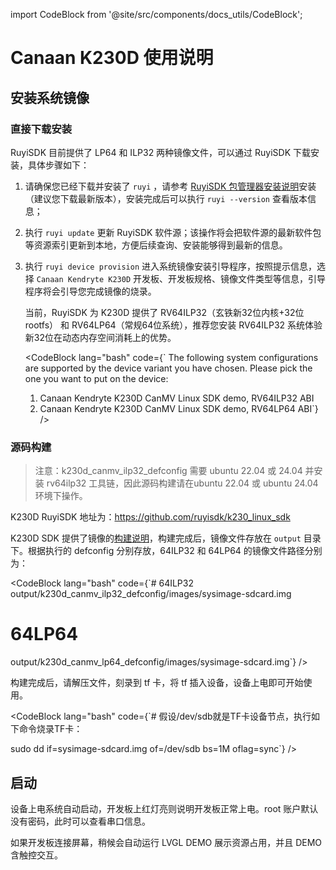 import CodeBlock from '@site/src/components/docs_utils/CodeBlock';

# Canaan K230D 使用说明

## 安装系统镜像

### 直接下载安装

RuyiSDK 目前提供了 LP64 和 ILP32 两种镜像文件，可以通过 RuyiSDK 下载安装，具体步骤如下：

1. 请确保您已经下载并安装了 `ruyi` ，请参考 [RuyiSDK 包管理器安装说明](https://ruyisdk.org/docs/Package-Manager/installation)安装（建议您下载最新版本），安装完成后可以执行 `ruyi --version` 查看版本信息；
2. 执行 `ruyi update` 更新 RuyiSDK 软件源；该操作将会把软件源的最新软件包等资源索引更新到本地，方便后续查询、安装能够得到最新的信息。
3. 执行 `ruyi device provision` 进入系统镜像安装引导程序，按照提示信息，选择 `Canaan Kendryte K230D` 开发板、开发板规格、镜像文件类型等信息，引导程序将会引导您完成镜像的烧录。

   当前，RuyiSDK 为 K230D 提供了 RV64ILP32（玄铁新32位内核+32位rootfs） 和 RV64LP64（常规64位系统），推荐您安装 RV64ILP32 系统体验新32位在动态内存空间消耗上的优势。

   <CodeBlock lang="bash" code={`   The following system configurations are supported by the device variant you have chosen. 
   Please pick the one you want to put on the device:

     1. Canaan Kendryte K230D CanMV Linux SDK demo, RV64ILP32 ABI
     2. Canaan Kendryte K230D CanMV Linux SDK demo, RV64LP64 ABI`} />

### 源码构建

> 注意：k230d_canmv_ilp32_defconfig 需要 ubuntu 22.04 或 24.04 并安装 rv64ilp32 工具链，因此源码构建请在ubuntu 22.04 或 ubuntu 24.04 环境下操作。

K230D RuyiSDK 地址为：https://github.com/ruyisdk/k230_linux_sdk

K230D SDK 提供了镜像的[构建说明](https://github.com/ruyisdk/k230_linux_sdk/blob/dev/README_zh.md)，构建完成后，镜像文件存放在 `output` 目录下。根据执行的 defconfig 分别存放，64ILP32 和 64LP64 的镜像文件路径分别为：

<CodeBlock lang="bash" code={`# 64ILP32
output/k230d_canmv_ilp32_defconfig/images/sysimage-sdcard.img

# 64LP64
output/k230d_canmv_lp64_defconfig/images/sysimage-sdcard.img`} />

构建完成后，请解压文件，刻录到 tf 卡，将 tf 插入设备，设备上电即可开始使用。

<CodeBlock lang="bash" code={`# 假设/dev/sdb就是TF卡设备节点，执行如下命令烧录TF卡：

sudo dd if=sysimage-sdcard.img of=/dev/sdb bs=1M oflag=sync`} />

## 启动

设备上电系统自动启动，开发板上红灯亮则说明开发板正常上电。root 账户默认没有密码，此时可以查看串口信息。

如果开发板连接屏幕，稍候会自动运行 LVGL DEMO 展示资源占用，并且 DEMO 含触控交互。

